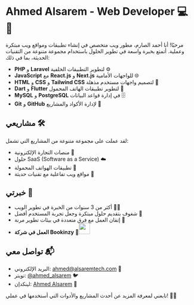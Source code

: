# Ahmed Alsarem - Web Developer 💻🚀

مرحبًا! أنا أحمد الصارم، مطور ويب متخصص في إنشاء تطبيقات ومواقع ويب مبتكرة وعملية. أتمتع بخبرة واسعة في تطوير الحلول باستخدام مجموعة متنوعة من التقنيات الحديثة، بما في ذلك:

- **PHP** و **Laravel** لتطوير التطبيقات الخلفية ⚙️
- **JavaScript** مع **React.js** و **Next.js** للواجهات الأمامية 🌐
- **HTML** و **CSS** و **Tailwind CSS** لتصميم واجهات مستخدم مذهلة 🎨
- **Dart** و **Flutter** لتطوير تطبيقات الهاتف المحمول 📱
- **MySQL** و **PostgreSQL** في إدارة قواعد البيانات 🗄️
- **Git** و **GitHub** لإدارة الأكواد والمشاريع 📂

## مشاريعي 🛠️

لقد عملت على مجموعة متنوعة من المشاريع التي تشمل:

- منصات التجارة الإلكترونية 🛒
- حلول SaaS (Software as a Service) ☁️
- تطبيقات الهواتف المحمولة 📲
- مواقع ويب تفاعلية مع تقنيات حديثة 🌟

## خبرتي 🌱

- أكثر من 3 سنوات من الخبرة في تطوير الويب 👨‍💻
- شغوف بتقديم حلول مبتكرة وجعل تجربة المستخدم أفضل 🎯
- إتقان العمل مع فرق متعددة في بيئات تطوير مرنة 🤝
- **العمل في شركة Bookinzy** 🏢<img src="https://bookinzy.com/wp-content/uploads/2021/07/logo.png" width="30" />



## تواصل معي 📬

- البريد الإلكتروني: [ahmed@alsaremtech.com](mailto:info@alsaremtech.com) 📧
- تويتر: [@ahmed_alsarem](https://twitter.com/ahmed_alsarem) 🐦
- لينكدإن: [Ahmed Alsarem](https://www.linkedin.com/in/ahmed-alsarem) 💼

تابعني لمعرفة المزيد عن أحدث المشاريع والأدوات التي أستخدمها في عملي! 🔧💡
